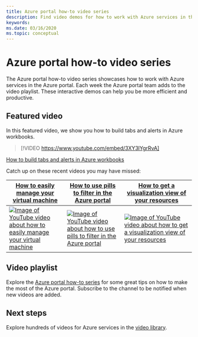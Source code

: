 ```yaml
---
title: Azure portal how-to video series
description: Find video demos for how to work with Azure services in the portal. View and link directly to the latest how-to videos.
keywords: 
ms.date: 03/16/2020
ms.topic: conceptual
---
```


# Azure portal how-to video series

The Azure portal how-to video series showcases how to work with Azure services in the Azure portal. Each week the Azure portal team adds to the video playlist. These interactive demos can help you be more efficient and productive.

## Featured video

In this featured video, we show you how to build tabs and alerts in Azure workbooks.

> [!VIDEO https://www.youtube.com/embed/3XY3lYgrRvA]

[How to build tabs and alerts in Azure workbooks](https://www.youtube.com/watch?v=3XY3lYgrRvA)

Catch up on these recent videos you may have missed:

| [How to easily manage your virtual machine](https://www.youtube.com/watch?v=vQClJHt2ulQ) | [How to use pills to filter in the Azure portal](https://www.youtube.com/watch?v=XyKh_3NxUlM)  | [How to get a visualization view of your resources](https://www.youtube.com/watch?v=wudqkkJd5E4) |
| ------| ------ | ------ |
| [![Image of YouTube video about how to easily manage your virtual machine](https://i.ytimg.com/vi/vQClJHt2ulQ/hqdefault.jpg)](http://www.youtube.com/watch?v=vQClJHt2ulQ) | [![Image of YouTube video about how to use pills to filter in the Azure portal](https://i.ytimg.com/vi/XyKh_3NxUlM/hqdefault.jpg)](https://www.youtube.com/watch?XyKh_3NxUlM) | [![Image of YouTube video about how to get a visualization view of your resources](https://i.ytimg.com/vi/wudqkkJd5E4/hqdefault.jpg)](http://www.youtube.com/watch?v=wudqkkJd5E4) |

## Video playlist

Explore the [Azure portal how-to series](https://www.youtube.com/playlist?list=PLLasX02E8BPBKgXP4oflOL29TtqTzwhxR) for some great tips on how to make the most of the Azure portal. Subscribe to the channel to be notified when new videos are added.

## Next steps

Explore hundreds of videos for Azure services in the [video library](https://azure.microsoft.com/resources/videos/index/?tag=microsoft-azure-portal).
